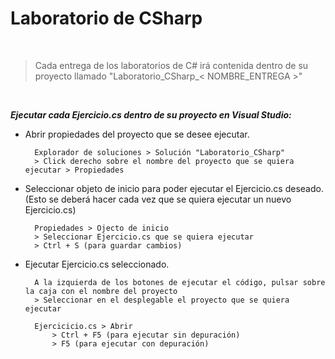 # Laboratorio de CSharp

</br>

> Cada entrega de los laboratorios de C# irá contenida dentro de su proyecto llamado "Laboratorio_CSharp_< NOMBRE_ENTREGA >"

</br>

***Ejecutar cada Ejercicio.cs dentro de su proyecto en Visual Studio:***

- Abrir propiedades del proyecto que se desee ejecutar.

  ```Explorador de soluciones de VS
    Explorador de soluciones > Solución "Laboratorio_CSharp"
    > Click derecho sobre el nombre del proyecto que se quiera ejecutar > Propiedades
  ```

- Seleccionar objeto de inicio para poder ejecutar el Ejercicio.cs deseado. (Esto se deberá hacer cada vez que se quiera ejecutar un nuevo Ejercicio.cs)

  ```Propiedades del proyecto seleccionado
    Propiedades > Ojecto de inicio
    > Seleccionar Ejercicio.cs que se quiera ejecutar
    > Ctrl + S (para guardar cambios)
  ```

- Ejecutar Ejercicio.cs seleccionado.

  ```Barra de opciones de código en VS
    A la izquierda de los botones de ejecutar el código, pulsar sobre la caja con el nombre del proyecto
    > Seleccionar en el desplegable el proyecto que se quiera ejecutar
  ```

  ```Dentro del código del Ejercicicio.cs
    Ejercicicio.cs > Abrir
        > Ctrl + F5 (para ejecutar sin depuración)
        > F5 (para ejecutar con depuración)
  ```
